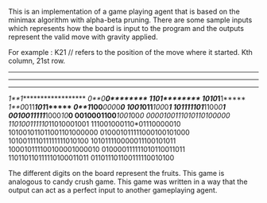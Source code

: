 This is an implementation of a game playing agent that is based on the minimax algorithm with alpha-beta pruning. 
There are some sample inputs which represents how the board is input to the program and the outputs represent the
valid move with gravity applied.

For example : 
K21  // refers to the position of the move where it started. Kth column, 21st row.
************************
************************
************************
*1**1*******************
*0**0**********0********
*1**1**0*******1********
*1**0**10******1**1*****
*1**0*011****1*01*1*****
*0**1*100****0*00*0****0
100*1*011****1*00*0****1
101*111101***1100*0****1
0010011111***1000*10***0
0010001100***1001*00***0
000010011101*01101000*00 
110100111110*11010001001
111001000110*01110000010
101001011011001101000000
010001011111000100101000
101001111011111111010100
101011110000011100101011
100010111100100001000010
010000111111010110011011
110110110111110100011011
011011101100111110010100


The different digits on the board represent the fruits. This game is analogous to candy crush game. This game was written
in a way that the output can act as a perfect input to another gameplaying agent. 
